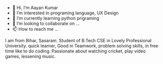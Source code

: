 - 👋 Hi, I’m Aayan Kumar
- 👀 I’m interested in programing language, UX Design
- 🌱 I’m currently learning python prigraming
- 💞️ I’m looking to collaborate on ...
- 📫 How to reach me ...

<!---
aayan312/aayan312 is a ✨ special ✨ repository because its `README.md` (this file) appears on your GitHub profile.
You can click the Preview link to take a look at your changes.
--->
I am from Bihar, Sasaram.
Student of B.Tech CSE in Lovely Professional University.
quick learner, Good in Teamwork, problem solving skills, in free time like to do coding.
Passionate about watching cricket, play video games, lessening music.
